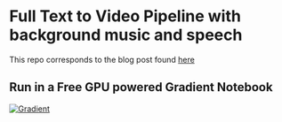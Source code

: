 # Full Text to Video Pipeline with background music and speech

This repo corresponds to the blog post found [here](https://blog.paperspace.com/txt2vid/)

## Run in a Free GPU powered Gradient Notebook

[![Gradient](https://assets.paperspace.io/img/gradient-badge.svg)](https://console.paperspace.com/github/gradient-ai/txt2vid?machine=Free-GPU)
